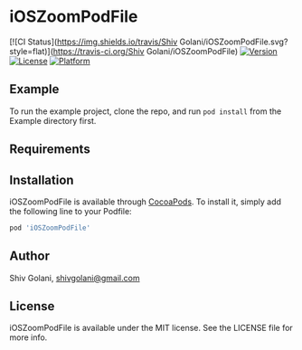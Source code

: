 # iOSZoomPodFile

[![CI Status](https://img.shields.io/travis/Shiv Golani/iOSZoomPodFile.svg?style=flat)](https://travis-ci.org/Shiv Golani/iOSZoomPodFile)
[![Version](https://img.shields.io/cocoapods/v/iOSZoomPodFile.svg?style=flat)](https://cocoapods.org/pods/iOSZoomPodFile)
[![License](https://img.shields.io/cocoapods/l/iOSZoomPodFile.svg?style=flat)](https://cocoapods.org/pods/iOSZoomPodFile)
[![Platform](https://img.shields.io/cocoapods/p/iOSZoomPodFile.svg?style=flat)](https://cocoapods.org/pods/iOSZoomPodFile)

## Example

To run the example project, clone the repo, and run `pod install` from the Example directory first.

## Requirements

## Installation

iOSZoomPodFile is available through [CocoaPods](https://cocoapods.org). To install
it, simply add the following line to your Podfile:

```ruby
pod 'iOSZoomPodFile'
```

## Author

Shiv Golani, shivgolani@gmail.com

## License

iOSZoomPodFile is available under the MIT license. See the LICENSE file for more info.
